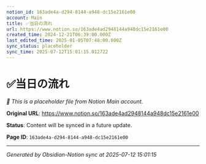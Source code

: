 ```yaml
---
notion_id: 163ade4a-d294-8144-a948-dc15e2161e00
account: Main
title: ✅当日の流れ
url: https://www.notion.so/163ade4ad2948144a948dc15e2161e00
created_time: 2024-12-21T06:39:00.000Z
last_edited_time: 2025-01-05T07:48:00.000Z
sync_status: placeholder
sync_time: 2025-07-12T15:01:15.012722
---
```


# ✅当日の流れ

*🔄 This is a placeholder file from Notion Main account.*

**Original URL**: https://www.notion.so/163ade4ad2948144a948dc15e2161e00

**Status**: Content will be synced in a future update.

**Page ID**: `163ade4a-d294-8144-a948-dc15e2161e00`

---

*Generated by Obsidian-Notion sync at 2025-07-12 15:01:15*

